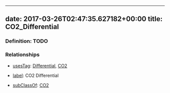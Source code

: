 
---
date: 2017-03-26T02:47:35.627182+00:00
title: CO2_Differential
---
### Definition: TODO

### Relationships

* [usesTag](https://brickschema.org/schema/1.0/BrickFrame#usesTag): [Differential](https://brickschema.org/schema/1.0/BrickTag#Differential), [CO2](https://brickschema.org/schema/1.0/BrickTag#CO2)

* [label](http://www.w3.org/2000/01/rdf-schema#label): CO2 Differential

* [subClassOf](http://www.w3.org/2000/01/rdf-schema#subClassOf): [CO2](https://brickschema.org/schema/1.0/Brick#CO2)
